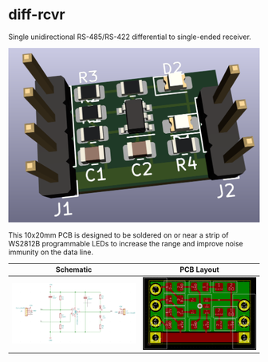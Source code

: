 # diff-rcvr

Single unidirectional RS-485/RS-422 differential to single-ended receiver.

<img src="img/diff-rcvr_3d.png"  alt="diff-rvcr_3d" width = 640px  >

This 10x20mm PCB is designed to be soldered on or near a strip of WS2812B programmable LEDs to increase the range and improve noise immunity on the data line.

| Schematic | PCB Layout |
:-------------------------:|:-------------------------:
![diff-rvcr_sch](img/diff-rcvr_sch.png) | ![diff-rvcr_brd](img/diff-rcvr_brd.png)



